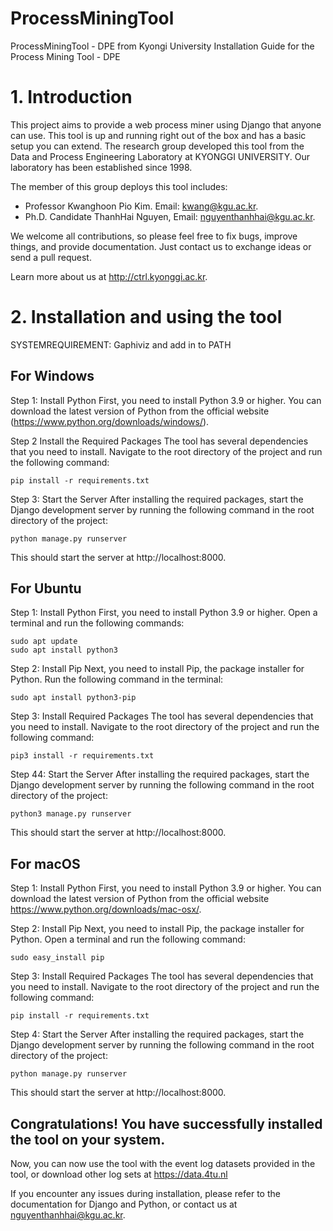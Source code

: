 # ProcessMiningTool
ProcessMiningTool - DPE from Kyongi University
Installation Guide for the Process Mining Tool - DPE


# 1. Introduction
This project aims to provide a web process miner using Django that anyone can use. This tool is up and running right out of the box and has a basic setup you can extend.
The research group developed this tool from the Data and Process Engineering Laboratory at KYONGGI UNIVERSITY. Our laboratory has been established since 1998.

The member of this group deploys this tool includes:
- Professor Kwanghoon Pio Kim. Email: kwang@kgu.ac.kr.
- Ph.D. Candidate ThanhHai Nguyen, Email: nguyenthanhhai@kgu.ac.kr.

We welcome all contributions, so please feel free to fix bugs, improve things, and provide documentation. Just contact us to exchange ideas or send a pull request.

Learn more about us at http://ctrl.kyonggi.ac.kr.

# 2. Installation and using the tool

SYSTEMREQUIREMENT: Gaphiviz and add in to PATH

## For Windows
Step 1: Install Python
First, you need to install Python 3.9 or higher. You can download the latest version of Python from the official website (https://www.python.org/downloads/windows/).

Step 2 Install the Required Packages
The tool has several dependencies that you need to install. Navigate to the root directory of the project and run the following command:
```
pip install -r requirements.txt
```
Step 3: Start the Server
After installing the required packages, start the Django development server by running the following command in the root directory of the project:
```
python manage.py runserver
```
This should start the server at http://localhost:8000.

## For Ubuntu
Step 1: Install Python
First, you need to install Python 3.9 or higher. Open a terminal and run the following commands:
```
sudo apt update
sudo apt install python3
```
Step 2: Install Pip
Next, you need to install Pip, the package installer for Python. Run the following command in the terminal:
```
sudo apt install python3-pip
```
Step 3: Install Required Packages
The tool has several dependencies that you need to install. Navigate to the root directory of the project and run the following command:
```
pip3 install -r requirements.txt
```
Step 44: Start the Server
After installing the required packages, start the Django development server by running the following command in the root directory of the project:
```
python3 manage.py runserver
```
This should start the server at http://localhost:8000.

## For macOS
Step 1: Install Python
First, you need to install Python 3.9 or higher. You can download the latest version of Python from the official website https://www.python.org/downloads/mac-osx/.

Step 2: Install Pip
Next, you need to install Pip, the package installer for Python. Open a terminal and run the following command:
```
sudo easy_install pip
```
Step 3: Install Required Packages
The tool has several dependencies that you need to install. Navigate to the root directory of the project and run the following command:
```
pip install -r requirements.txt
```
Step 4: Start the Server
After installing the required packages, start the Django development server by running the following command in the root directory of the project:
```
python manage.py runserver
```
This should start the server at http://localhost:8000.


##  Congratulations! You have successfully installed the tool on your system.
Now, you can now use the tool with the event log datasets provided in the tool, or download other log sets at https://data.4tu.nl   

If you encounter any issues during installation, please refer to the documentation for Django and Python, or contact us at nguyenthanhhai@kgu.ac.kr.

